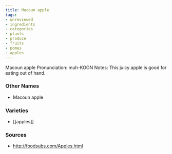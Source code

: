 ```yaml
---
title: Macoun apple
tags:
- unreviewed
- ingredients
- categories
- plants
- produce
- fruits
- pomes
- apples
---
```

Macoun apple Pronunciation: muh-KOON Notes: This juicy apple is good for eating out of hand.

### Other Names

* Macoun apple

### Varieties

* [[apples]]

### Sources
* http://foodsubs.com/Apples.html
